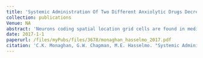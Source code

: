 ```yaml
---
title: 'Systemic Administration Of Two Different Anxiolytic Drugs Decreases Local Field Potential Theta Frequency In The Medial Entorhinal Cortex Without Affecting Grid Cell Firing Fields'
collection: publications
Venue: NA 
abstract: 'Neurons coding spatial location grid cells are found in medial entorhinal cortex MEC and demonstrate increasing size of firing fields and spacing between fields grid scale along the dorsoventral axis This change in grid scale correlates with differences in theta frequency a 6textendash 10 Hz rhythm in the local field potential LFP and rhythmic firing of cells A relationship between theta frequency and grid scale can be found when examining grid cells recorded in different locations along the dorsoventral axis of MEC When describing the relationship between theta frequency and grid scale it is important to account for the strong positive correlation between theta frequency and running speed Plotting LFP theta frequency across running speeds dissociates two components of this relationship slope and intercept of the linear fit Change in theta frequency through a change in the slope component has been modeled and shown experimentally to affect grid scale but the prediction that change in the intercept component would not affect grid scale has not been tested experimentally This prediction about the relationship of intercept to grid scale is the primary hypothesis tested in the experiments presented here All known anxiolytic drugs decrease hippocampal theta frequency despite their differing mechanisms of action Specifically anxiolytics decrease the intercept of the theta frequencyrunning speed relationship in the hippocampus Here we demonstrate that anxiolytics decrease the intercept of the theta frequencyrunning speed relationship in the MEC similar to hippocampus and the decrease in frequency through this change in intercept does not affect grid scale'
date: 2017-1-1
paperurl: /files/myPubs/files/3678/monaghan_hasselmo_2017.pdf
citation: 'C.K. Monaghan, G.W. Chapman, M.E. Hasselmo. "Systemic Administration Of Two Different Anxiolytic Drugs Decreases Local Field Potential Theta Frequency In The Medial Entorhinal Cortex Without Affecting Grid Cell Firing Fields", <i>Neuroscience</i>, 2017.'
---
```

